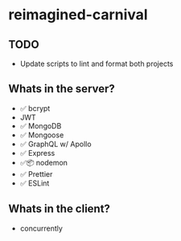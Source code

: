 # reimagined-carnival

## TODO

- Update scripts to lint and format both projects

## Whats in the server?

- ✅ bcrypt
- JWT
- ✅ MongoDB
- ✅ Mongoose
- ✅ GraphQL w/ Apollo
- ✅ Express
- ✅📦 nodemon
- ✅ Prettier
- ✅ ESLint

## Whats in the client?

- concurrently
